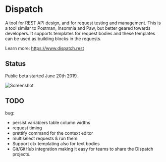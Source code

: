 # Dispatch

A tool for REST API design, and for request testing and management. This is a tool similar to Postman, Insomnia and Paw, but better geared towards developers. It supports templates for request bodies and these templates can be used as building blocks in the requests.

Learn more: https://www.dispatch.rest

## Status

Public beta started June 20th 2019.

![Screenshot](https://i.imgur.com/7AHNyCT.png)

## TODO

bug:

- persist variablers table column widths
- request timing
- prettify command for the context editor
- multiselect requests & run them
- Support ctx templating also for text bodies
- Git/GitHub integration making it easy for teams to share the Dispatch projects.
